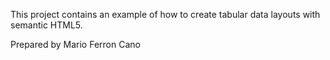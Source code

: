 This project contains an example of how to create tabular data layouts with semantic HTML5.

Prepared by Mario Ferron Cano